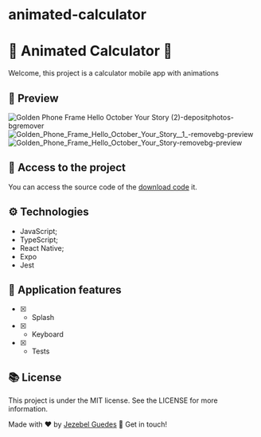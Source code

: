 # animated-calculator

#  📱 Animated Calculator 📱
Welcome, this project is a calculator mobile app with animations


##  👀 Preview
![Golden Phone Frame Hello October Your Story (2)-depositphotos-bgremover](https://user-images.githubusercontent.com/75287031/234610834-9795e933-ccb9-421c-a485-d789ca92a4be.png)
![Golden_Phone_Frame_Hello_October_Your_Story__1_-removebg-preview](https://user-images.githubusercontent.com/75287031/234610951-84aefbee-df42-4282-af86-726f7265249b.png)
![Golden_Phone_Frame_Hello_October_Your_Story-removebg-preview](https://user-images.githubusercontent.com/75287031/234611086-214e1e52-2c56-4e55-bba1-2e5bddb44ec0.png)



## 📂  Access to the project
You can access the source code of the  [download code](https://github.com/Jezebel1990/animated-calculator.git) it.

## ⚙️ Technologies

- JavaScript;
- TypeScript;
- React Native;
- Expo
- Jest


## 🎯 Application features
  - [x] - Splash
  - [x] - Keyboard
  - [x] - Tests

 
## 📚 License
<p>This project is under the MIT license. See the LICENSE for more information.</p>

Made with ♥ by [Jezebel Guedes](https://www.linkedin.com/in/jezebel-guedes/) 👋 Get in touch!
